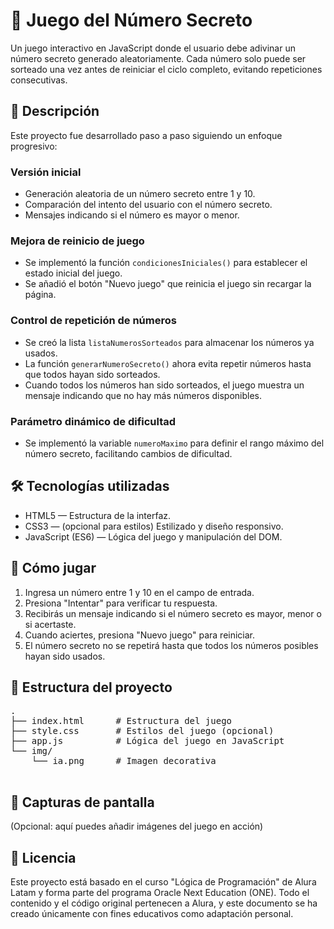<!DOCTYPE html>
<html lang="es">
<body>
  <h1>🎯 Juego del Número Secreto</h1>
  <p>Un juego interactivo en JavaScript donde el usuario debe adivinar un número secreto generado aleatoriamente.
  Cada número solo puede ser sorteado una vez antes de reiniciar el ciclo completo, evitando repeticiones consecutivas.</p>

  <h2>📌 Descripción</h2>
  <p>Este proyecto fue desarrollado paso a paso siguiendo un enfoque progresivo:</p>

  <h3>Versión inicial</h3>
  <ul>
    <li>Generación aleatoria de un número secreto entre 1 y 10.</li>
    <li>Comparación del intento del usuario con el número secreto.</li>
    <li>Mensajes indicando si el número es mayor o menor.</li>
  </ul>

  <h3>Mejora de reinicio de juego</h3>
  <ul>
    <li>Se implementó la función <code>condicionesIniciales()</code> para establecer el estado inicial del juego.</li>
    <li>Se añadió el botón "Nuevo juego" que reinicia el juego sin recargar la página.</li>
  </ul>

  <h3>Control de repetición de números</h3>
  <ul>
    <li>Se creó la lista <code>listaNumerosSorteados</code> para almacenar los números ya usados.</li>
    <li>La función <code>generarNumeroSecreto()</code> ahora evita repetir números hasta que todos hayan sido sorteados.</li>
    <li>Cuando todos los números han sido sorteados, el juego muestra un mensaje indicando que no hay más números disponibles.</li>
  </ul>

  <h3>Parámetro dinámico de dificultad</h3>
  <ul>
    <li>Se implementó la variable <code>numeroMaximo</code> para definir el rango máximo del número secreto, facilitando cambios de dificultad.</li>
  </ul>

  <h2>🛠️ Tecnologías utilizadas</h2>
  <ul>
    <li>HTML5 — Estructura de la interfaz.</li>
    <li>CSS3 — (opcional para estilos) Estilizado y diseño responsivo.</li>
    <li>JavaScript (ES6) — Lógica del juego y manipulación del DOM.</li>
  </ul>

  <h2>🚀 Cómo jugar</h2>
  <ol>
    <li>Ingresa un número entre 1 y 10 en el campo de entrada.</li>
    <li>Presiona "Intentar" para verificar tu respuesta.</li>
    <li>Recibirás un mensaje indicando si el número secreto es mayor, menor o si acertaste.</li>
    <li>Cuando aciertes, presiona "Nuevo juego" para reiniciar.</li>
    <li>El número secreto no se repetirá hasta que todos los números posibles hayan sido usados.</li>
  </ol>

  <h2>📂 Estructura del proyecto</h2>
  <pre>
.
├── index.html      # Estructura del juego
├── style.css       # Estilos del juego (opcional)
├── app.js          # Lógica del juego en JavaScript
└── img/
    └── ia.png      # Imagen decorativa
  </pre>

  <h2>📸 Capturas de pantalla</h2>
  <p>(Opcional: aquí puedes añadir imágenes del juego en acción)</p>

  <h2>📄 Licencia</h2>
  <p>Este proyecto está basado en el curso "Lógica de Programación" de Alura Latam y forma parte del programa Oracle Next Education (ONE). 
Todo el contenido y el código original pertenecen a Alura, y este documento se ha creado únicamente con fines educativos como adaptación personal.</p>
</body>
</html>
